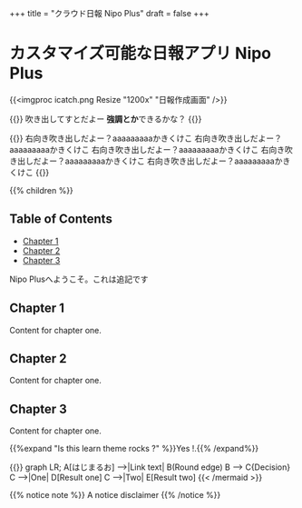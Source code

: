 +++
title = "クラウド日報 Nipo Plus"
draft = false
+++

# カスタマイズ可能な日報アプリ Nipo Plus

{{<imgproc icatch.png Resize "1200x" "日報作成画面" />}}

{{<alice position="left" path="default">}}
吹き出してすとだよー
**強調とか**できるかな？
{{</alice>}}

{{<alice position="right" path="default">}}
右向き吹き出しだよー？aaaaaaaaaかきくけこ
右向き吹き出しだよー？aaaaaaaaaかきくけこ
右向き吹き出しだよー？aaaaaaaaaかきくけこ
右向き吹き出しだよー？aaaaaaaaaかきくけこ
右向き吹き出しだよー？aaaaaaaaaかきくけこ
{{</alice>}}

{{% children  %}}

## Table of Contents

* [Chapter 1](#h1-heading)
* [Chapter 2](#chapter-2)
* [Chapter 3](#chapter-3)

Nipo Plusへようこそ。これは追記です

## Chapter 1

Content for chapter one.

## Chapter 2 <a id="chapter-2"></a>

Content for chapter one.

## Chapter 3 <a id="chapter-3"></a>

Content for chapter one.

{{%expand "Is this learn theme rocks ?" %}}Yes !.{{% /expand%}}

{{<mermaid align="left">}}
graph LR;
    A[はじまるお] -->|Link text| B(Round edge)
    B --> C{Decision}
    C -->|One| D[Result one]
    C -->|Two| E[Result two]
{{< /mermaid >}}

{{% notice note %}}
A notice disclaimer
{{% /notice %}}

